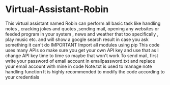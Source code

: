 # Virtual-Assistant-Robin
This virtual assistant named Robin can perform all basic task like handling notes , cracking jokes and quotes ,sending mail, opening any websites or feeded program in your system , news and weather that 
too specifically , play music etc. and will show a google search result in case you ask something it can't do
IMPORTANT
Import all modules using pip
This code uses many APIs so make sure you get your own API key and use that as I change API key time to time so maybe that won't work 
To send mail, first write your password of email account in emailpassword.txt and replace your email account with mine in code
Note.txt is used to manage note handling function
It is highly recommended to modify the code according to your credentials
